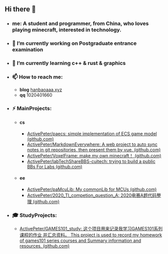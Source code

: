 ## Hi there 👋

- ### me: A student and programmer, from China, who loves playing minecraft, interested in technology.

- ### 🔭 I’m currently working on Postgraduate entrance examination

- ### 🌱 I’m currently learning c++ & rust & graphics

- ### 📫 How to reach me:

  - **blog**   [hanbaoaaa.xyz](https://hanbaoaaa.xyz)
  - **qq** 1020401660

- ### ⚡ MainProjects: 

  - #### cs

    - [ActivePeter/paecs: simple implementation of ECS game model (github.com)](https://github.com/ActivePeter/paecs)
    - [ActivePeter/MarkdownEverywhere: A web project to auto sync notes in git repositories, then present them by vue. (github.com)](https://github.com/ActivePeter/MarkdownEverywhere)
    - [ActivePeter/VoxelFrame: make my own minecraft！ (github.com)](https://github.com/ActivePeter/VoxelFrame)
    - [ActivePeter/labTechShareBBS-cuitech: trying to build a public BBs For Labs (github.com)](https://github.com/ActivePeter/labTechShareBBS-cuitech)

  - #### ee

    - [ActivePeter/paMcuLib: My commonLib for MCUs (github.com)](https://github.com/ActivePeter/paMcuLib)
    - [ActivePeter/2020_TI_competion_question_A: 2020电赛A题代码整理 (github.com)](https://github.com/ActivePeter/2020_TI_competion_question_A)

- ### 🎓 StudyProjects:

  - [ActivePeter/GAMES101_study: 这个项目用来记录我学习GAMES101系列课程的作业 并汇总资料。 This project is used to record my homework of games101 series courses and Summary information and resources. (github.com)](https://github.com/ActivePeter/GAMES101_study)

  

